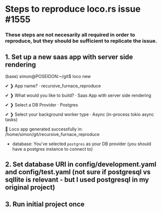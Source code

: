 # Steps to reproduce loco.rs issue #1555

### These steps are not necesarily all required in order to reproduce, but they should be sufficient to replicate the issue.

## 1. Set up a new saas app with server side rendering
(base) simon@POSEIDON:~/git$ loco new

✔ ❯ App name? · recursive_furnace_reproduce

✔ ❯ What would you like to build? · Saas App with server side rendering

✔ ❯ Select a DB Provider · Postgres

✔ ❯ Select your background worker type · Async (in-process tokio async tasks)

🚂 Loco app generated successfully in:
/home/simon/git/recursive_furnace_reproduce

- database: You've selected `postgres` as your DB provider (you should have a postgres instance to connect to)

## 2. Set database URI in config/development.yaml and config/test.yaml (not sure if postgresql vs sqllite is relevant - but I used postgresql in my original project)

## 3. Run initial project once